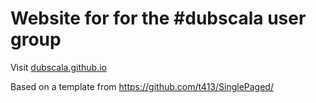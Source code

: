 Website for for the #dubscala user group
========================================

Visit [dubscala.github.io](http://dubscala.github.io/)

Based on a template from https://github.com/t413/SinglePaged/